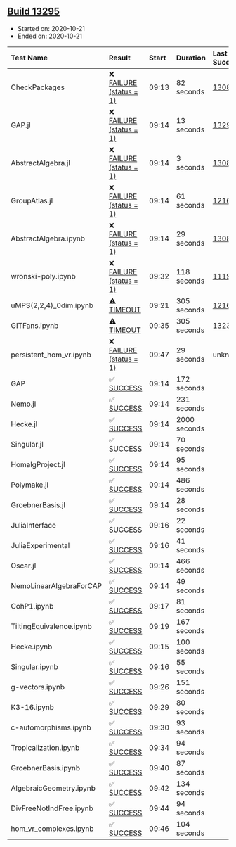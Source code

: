 ## [Build 13295](https://oscarci.mathematik.uni-kl.de/job/oscar/13295/)

* Started on: 2020-10-21
* Ended on: 2020-10-21

| Test Name    | Result | Start | Duration | Last Success | First Failure |
|:-------------|:-------|:------|:---------|:-------------|:--------------|
| CheckPackages | ❌ [FAILURE (status = 1)](https://oscarci.mathematik.uni-kl.de/job/oscar/13295/artifact/logs/build-13295/CheckPackages.log) | 09:13 | 82 seconds | [13085](https://oscarci.mathematik.uni-kl.de/job/oscar/13085/) | [13086](https://oscarci.mathematik.uni-kl.de/job/oscar/13086/) |
| GAP.jl | ❌ [FAILURE (status = 1)](https://oscarci.mathematik.uni-kl.de/job/oscar/13295/artifact/logs/build-13295/GAP.jl.log) | 09:14 | 13 seconds | [13294](https://oscarci.mathematik.uni-kl.de/job/oscar/13294/) | [13295](https://oscarci.mathematik.uni-kl.de/job/oscar/13295/) |
| AbstractAlgebra.jl | ❌ [FAILURE (status = 1)](https://oscarci.mathematik.uni-kl.de/job/oscar/13295/artifact/logs/build-13295/AbstractAlgebra.jl.log) | 09:14 | 3 seconds | [13085](https://oscarci.mathematik.uni-kl.de/job/oscar/13085/) | [13086](https://oscarci.mathematik.uni-kl.de/job/oscar/13086/) |
| GroupAtlas.jl | ❌ [FAILURE (status = 1)](https://oscarci.mathematik.uni-kl.de/job/oscar/13295/artifact/logs/build-13295/GroupAtlas.jl.log) | 09:14 | 61 seconds | [12167](https://oscarci.mathematik.uni-kl.de/job/oscar/12167/) | [12168](https://oscarci.mathematik.uni-kl.de/job/oscar/12168/) |
| AbstractAlgebra.ipynb | ❌ [FAILURE (status = 1)](https://oscarci.mathematik.uni-kl.de/job/oscar/13295/artifact/logs/build-13295/AbstractAlgebra.ipynb.log) | 09:14 | 29 seconds | [13085](https://oscarci.mathematik.uni-kl.de/job/oscar/13085/) | [13086](https://oscarci.mathematik.uni-kl.de/job/oscar/13086/) |
| wronski-poly.ipynb | ❌ [FAILURE (status = 1)](https://oscarci.mathematik.uni-kl.de/job/oscar/13295/artifact/logs/build-13295/wronski-poly.ipynb.log) | 09:32 | 118 seconds | [11192](https://oscarci.mathematik.uni-kl.de/job/oscar/11192/) | [11193](https://oscarci.mathematik.uni-kl.de/job/oscar/11193/) |
| uMPS(2,2,4)_0dim.ipynb | ⚠ [TIMEOUT](https://oscarci.mathematik.uni-kl.de/job/oscar/13295/artifact/logs/build-13295/uMPS-2-2-4-_0dim.ipynb.log) | 09:21 | 305 seconds | [12167](https://oscarci.mathematik.uni-kl.de/job/oscar/12167/) | [12168](https://oscarci.mathematik.uni-kl.de/job/oscar/12168/) |
| GITFans.ipynb | ⚠ [TIMEOUT](https://oscarci.mathematik.uni-kl.de/job/oscar/13295/artifact/logs/build-13295/GITFans.ipynb.log) | 09:35 | 305 seconds | [13234](https://oscarci.mathematik.uni-kl.de/job/oscar/13234/) | [13235](https://oscarci.mathematik.uni-kl.de/job/oscar/13235/) |
| persistent_hom_vr.ipynb | ❌ [FAILURE (status = 1)](https://oscarci.mathematik.uni-kl.de/job/oscar/13295/artifact/logs/build-13295/persistent_hom_vr.ipynb.log) | 09:47 | 29 seconds | unknown | unknown |
| GAP | ✅ [SUCCESS](https://oscarci.mathematik.uni-kl.de/job/oscar/13295/artifact/logs/build-13295/GAP.log) | 09:14 | 172 seconds |  |  |
| Nemo.jl | ✅ [SUCCESS](https://oscarci.mathematik.uni-kl.de/job/oscar/13295/artifact/logs/build-13295/Nemo.jl.log) | 09:14 | 231 seconds |  |  |
| Hecke.jl | ✅ [SUCCESS](https://oscarci.mathematik.uni-kl.de/job/oscar/13295/artifact/logs/build-13295/Hecke.jl.log) | 09:14 | 2000 seconds |  |  |
| Singular.jl | ✅ [SUCCESS](https://oscarci.mathematik.uni-kl.de/job/oscar/13295/artifact/logs/build-13295/Singular.jl.log) | 09:14 | 70 seconds |  |  |
| HomalgProject.jl | ✅ [SUCCESS](https://oscarci.mathematik.uni-kl.de/job/oscar/13295/artifact/logs/build-13295/HomalgProject.jl.log) | 09:14 | 95 seconds |  |  |
| Polymake.jl | ✅ [SUCCESS](https://oscarci.mathematik.uni-kl.de/job/oscar/13295/artifact/logs/build-13295/Polymake.jl.log) | 09:14 | 486 seconds |  |  |
| GroebnerBasis.jl | ✅ [SUCCESS](https://oscarci.mathematik.uni-kl.de/job/oscar/13295/artifact/logs/build-13295/GroebnerBasis.jl.log) | 09:14 | 28 seconds |  |  |
| JuliaInterface | ✅ [SUCCESS](https://oscarci.mathematik.uni-kl.de/job/oscar/13295/artifact/logs/build-13295/JuliaInterface.log) | 09:16 | 22 seconds |  |  |
| JuliaExperimental | ✅ [SUCCESS](https://oscarci.mathematik.uni-kl.de/job/oscar/13295/artifact/logs/build-13295/JuliaExperimental.log) | 09:16 | 41 seconds |  |  |
| Oscar.jl | ✅ [SUCCESS](https://oscarci.mathematik.uni-kl.de/job/oscar/13295/artifact/logs/build-13295/Oscar.jl.log) | 09:14 | 466 seconds |  |  |
| NemoLinearAlgebraForCAP | ✅ [SUCCESS](https://oscarci.mathematik.uni-kl.de/job/oscar/13295/artifact/logs/build-13295/NemoLinearAlgebraForCAP.log) | 09:14 | 49 seconds |  |  |
| CohP1.ipynb | ✅ [SUCCESS](https://oscarci.mathematik.uni-kl.de/job/oscar/13295/artifact/logs/build-13295/CohP1.ipynb.log) | 09:17 | 81 seconds |  |  |
| TiltingEquivalence.ipynb | ✅ [SUCCESS](https://oscarci.mathematik.uni-kl.de/job/oscar/13295/artifact/logs/build-13295/TiltingEquivalence.ipynb.log) | 09:19 | 167 seconds |  |  |
| Hecke.ipynb | ✅ [SUCCESS](https://oscarci.mathematik.uni-kl.de/job/oscar/13295/artifact/logs/build-13295/Hecke.ipynb.log) | 09:15 | 100 seconds |  |  |
| Singular.ipynb | ✅ [SUCCESS](https://oscarci.mathematik.uni-kl.de/job/oscar/13295/artifact/logs/build-13295/Singular.ipynb.log) | 09:16 | 55 seconds |  |  |
| g-vectors.ipynb | ✅ [SUCCESS](https://oscarci.mathematik.uni-kl.de/job/oscar/13295/artifact/logs/build-13295/g-vectors.ipynb.log) | 09:26 | 151 seconds |  |  |
| K3-16.ipynb | ✅ [SUCCESS](https://oscarci.mathematik.uni-kl.de/job/oscar/13295/artifact/logs/build-13295/K3-16.ipynb.log) | 09:29 | 80 seconds |  |  |
| c-automorphisms.ipynb | ✅ [SUCCESS](https://oscarci.mathematik.uni-kl.de/job/oscar/13295/artifact/logs/build-13295/c-automorphisms.ipynb.log) | 09:30 | 93 seconds |  |  |
| Tropicalization.ipynb | ✅ [SUCCESS](https://oscarci.mathematik.uni-kl.de/job/oscar/13295/artifact/logs/build-13295/Tropicalization.ipynb.log) | 09:34 | 94 seconds |  |  |
| GroebnerBasis.ipynb | ✅ [SUCCESS](https://oscarci.mathematik.uni-kl.de/job/oscar/13295/artifact/logs/build-13295/GroebnerBasis.ipynb.log) | 09:40 | 87 seconds |  |  |
| AlgebraicGeometry.ipynb | ✅ [SUCCESS](https://oscarci.mathematik.uni-kl.de/job/oscar/13295/artifact/logs/build-13295/AlgebraicGeometry.ipynb.log) | 09:42 | 134 seconds |  |  |
| DivFreeNotIndFree.ipynb | ✅ [SUCCESS](https://oscarci.mathematik.uni-kl.de/job/oscar/13295/artifact/logs/build-13295/DivFreeNotIndFree.ipynb.log) | 09:44 | 94 seconds |  |  |
| hom_vr_complexes.ipynb | ✅ [SUCCESS](https://oscarci.mathematik.uni-kl.de/job/oscar/13295/artifact/logs/build-13295/hom_vr_complexes.ipynb.log) | 09:46 | 104 seconds |  |  |
